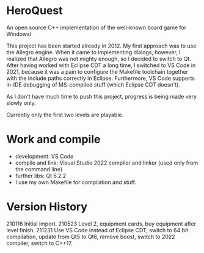 # HeroQuest
An open source C++ implementation of the well-known board game for Windows!

This project has been started already in 2012. My first approach was to use the Allegro engine.
When it came to implementing dialogs, however, I realized that Allegro was not mighty enough, so
I decided to switch to Qt. After having worked with Eclipse CDT a long time, I switched to
VS Code in 2021, because it was a pain to configure the Makefile toolchain together with
the include paths correctly in Eclipse. Furthermore, VS Code supports in-IDE debugging of
MS-compiled stuff (which Eclipse CDT doesn't).

As I don't have much time to push this project, progress is being made very slowly only.

Currently only the first two levels are playable.

# Work and compile
- development: VS Code
- compile and link: Visual Studio 2022 compiler and linker (used only from the command line) 
- further libs: Qt 6.2.2
- I use my own Makefile for compilation and stuff.

# Version History
210116 Initial import.
210523 Level 2, equipment cards, buy equipment after level finish.
211231 Use VS Code instead of Eclipse CDT, switch to 64 bit compilation, update from Qt5 to Qt6,
       remove boost, switch to 2022 compiler, switch to C++17.